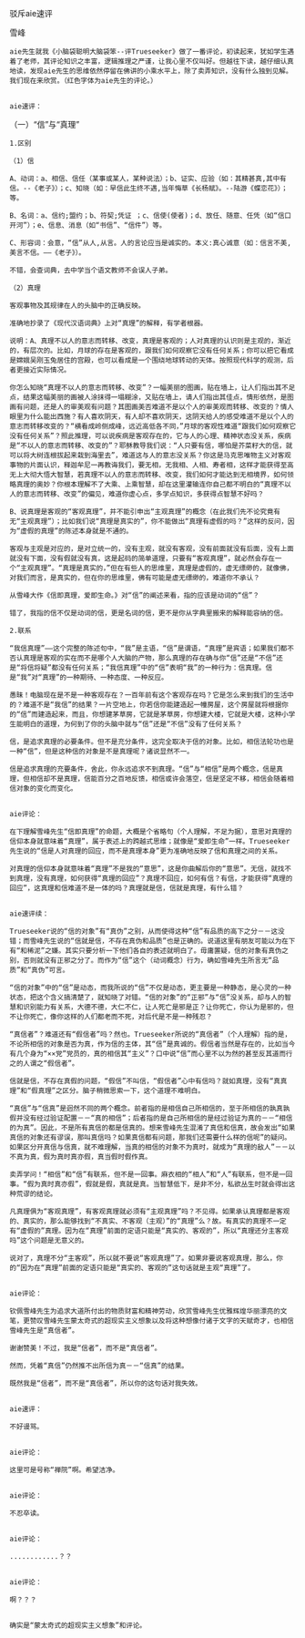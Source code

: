 驳斥aie速评

雪峰


    aie先生就我《小脑袋聪明大脑袋笨--评Trueseeker》做了一番评论，初读起来，犹如学生遇着了老师，其评论知识之丰富，逻辑推理之严谨，让我心里不仅叫好。但越往下读，越仔细认真地读，发现aie先生的思维依然停留在佛讲的小乘水平上，除了卖弄知识，没有什么独到见解。我们现在来欣赏。（红色字体为aie先生的评论。）


    aie速评：

   （一）“信”与“真理”

    1.区别

    （1）信

    A、动词：a、相信、信任（某事或某人，某种说法）；b、证实、应验（如：其精甚真,其中有信。--《老子》）；c、知晓（如：早信此生终不遇,当年悔草《长杨赋》。--陆游《蝶恋花》）；等。

    B、名词：a、信约;盟约；b、符契;凭证 ；c、信使(使者)；d、放任、随意、任凭（如“信口开河”）；e、信息、消息（如“书信”、“信件”）等。

    C、形容词：会意，“信”从人,从言。人的言论应当是诚实的。本义:真心诚意（如：信言不美,美言不信。——《老子》）。

    不错，会查词典，去中学当个语文教师不会误人子弟。

    （2）真理

    客观事物及其规律在人的头脑中的正确反映。

    准确地抄录了《现代汉语词典》上对“真理”的解释，有学者根器。

    说明：A、真理不以人的意志而转移、改变，真理是客观的；人对真理的认识则是主观的，渐近的，有层次的。比如，月球的存在是客观的，跟我们如何观察它没有任何关系；你可以把它看成是嫦娥吴刚玉兔居住的宫殿，也可以看成是一个围绕地球转动的天体。按照现代科学的观测，后者更接近实际情况。

    你怎么知晓“真理不以人的意志而转移、改变”？一幅美丽的图画，贴在墙上，让人们指出其不足点，结果这幅美丽的画被人涂抹得一塌糊涂，又贴在墙上，请人们指出其佳点，情形依然，是图画有问题，还是人的审美观有问题？其图画美否难道不是以个人的审美观而转移、改变的？情人眼里为什么能出西施？有人喜欢阴天，有人却不喜欢阴天，这阴天给人的感受难道不是以个人的意志而转移改变的？“横看成岭侧成峰，远近高低各不同，”月球的客观性难道“跟我们如何观察它没有任何关系”？照此推理，可以说疾病是客观存在的，它与人的心理、精神状态没关系，疾病是“不以人的意志而转移、改变的”？耶稣教导我们说：“人只要有信，哪怕是芥菜籽大的信，就可以将大树连根拔起来栽到海里去”，难道这与人的意志没关系？你这是马克思唯物主义对客观事物的片面认识，释迦牟尼一再教诲我们，要无相，无我相、人相、寿者相，这样才能获得至高无上大彻大悟大智慧，若真理不以人的意志而转移、改变，我们如何才能达到无相境界，如何领略真理的奥妙？你根本理解不了大乘、上乘智慧，却在这里灌输连你自己都不明白的“真理不以人的意志而转移、改变”的偏见，难道你虚心点，多学点知识，多获得点智慧不好吗？

    B、说真理是客观的“客观真理”，并不能引申出“主观真理”的概念（在此我们先不论究竟有无“主观真理”）；比如我们说“真理是真实的”，你不能做出“真理有虚假的吗？”这样的反问，因为“虚假的真理”的陈述本身就是不通的。

    客观与主观是对应的，是对立统一的，没有主观，就没有客观，没有前面就没有后面，没有上面就没有下面，没有假就没有真，这是起码的简单道理，只要有“客观真理”，就必然会存在一个“主观真理”。“真理是真实的，”但在有些人的思维里，真理是虚假的，虚无缥缈的，就像佛，对我们而言，是真实的，但在你的思维里，佛有可能是虚无缥缈的，难道你不承认？

    从雪峰大作《信即真理，爱即生命。》对“信”的阐述来看，指的应该是动词的“信”？

    错了，我指的信不仅是动词的信，更是名词的信，更不是你从字典里搬来的解释能容纳的信。

    2.联系

    “我信真理”——这个完整的陈述句中，“我”是主语，“信”是谓语，“真理”是宾语；如果我们都不否认真理是客观的实在而不是哪个人大脑的产物，那么真理的存在确与你“信”还是“不信”还是“将信将疑”都没有任何关系；“我信真理”中的“信”表明“我”的一种行为：信真理。信是“我”对“真理”的一种期待、一种态度、一种反应。

    愚昧！电脑现在是不是一种客观存在？一百年前有这个客观存在吗？它是怎么来到我们的生活中的？难道不是“我信”的结果？一片空地上，你若信你能建造起一幢房屋，这个房屋就将根据你的“信”而建造起来，而且，你想建茅草房，它就是茅草房，你想建大楼，它就是大楼，这种小学生能明白的道理，为何到了你的头脑中就与“信”还是“不信”没有了任何关系？

    信，是追求真理的必要条件。但不是充分条件，这完全取决于信的对象。比如，相信法轮功也是一种“信”，但是这种信的对象是不是真理呢？诸说显然不一。

    信是追求真理的充要条件，舍此，你永远追求不到真理。“信”与“相信”是两个概念，信是真理，但相信却不是真理，信能百分之百地反馈，相信或许会落空，信是坚定不移，相信会随着相信对象的变化而变化。


    aie评论：

    在下理解雪峰先生“信即真理”的命题，大概是个省略句（个人理解，不足为据），意思对真理的信仰本身就意味着“真理”，属于表述上的跨越式思维；就像是“爱即生命”一样。Trueseeker先生说的“信是人对真理的回应，而不是真理本身”更为准确地反映了信和真理之间的关系。

    对真理的信仰本身就意味着“真理”不是我的“意思”，这是你曲解后你的“意思”。无信，就找不到真理，没有真理，如何获得“真理的回应”？真理不回应，如何有信？有信，才能获得“真理的回应”，这真理和信难道不是一体的吗？真理就是信，信就是真理，有什么错？


    aie速评续：

    Trueseeker说的“信的对象”有“真伪”之别，从而使得这种“信”有品质的高下之分－－这没错；而雪峰先生说的“信就是信，不存在真伪和品质”也是正确的。说道这里有朋友可能以为在下有“和稀泥”之嫌。其实只要分析一下他们各自的表述就明白了。毋庸置疑，信的对象有真伪之别，否则就没有正邪之分了。而作为“信”这个（动词概念）行为，确如雪峰先生所言无“品质”和“真伪”可言。

    “信的对象”中的“信”是动态，而我所说的“信”不仅是动态，更主要是一种静态，是心灵的一种状态，把这个含义搞清楚了，就知晓了对错。“信的对象”的“正邪”与“信”没关系，却与人的智慧和识别能力有关系，大德不德，大仁不仁，让人死亡是邪是正？让你死亡，你认为是邪的，但不让你死亡，像你这样的人们都老而不死，对后代是不是一种残忍？

    “真信者”？难道还有“假信者”吗？然也。Trueseeker所说的“真信者”（个人理解）指的是，不论所相信的对象是否为真，作为信的主体，其“信”是真诚的。假信者当然是存在的，比如当今有几个身为“××党”党员的，真的相信其“主义”？口中说“信”而心里不以为然的甚至反其道而行之的人谓之“假信者”。

    信就是信，不存在真假的问题，“假信”不叫信，“假信者”心中有信吗？就如真理，没有“真真理”和“假真理”之区分。脑子稍微思索一下，这个道理不难明白。

    “真信”与“信真”是迥然不同的两个概念。前者指的是相信自己所相信的，至于所相信的孰真孰假并没有经过验证配置－－“真的相信”；后者指的是自己所相信的是经过验证为真的－－“相信的为真”。因此，不是所有真信的都是信真的。想来雪峰先生混淆了真信和信真，故会发出“如果真信的对象还有谬误，那叫真信吗？如果真信都有问题，那我们还需要什么样的信呢”的疑问。如果区分开真信与信真，就不难理解，当真的相信的对象不为真时，就成为“真理的敌人”－－以不真为真，假为真时真亦假，真当假时假作真。

    卖弄学问！“相信”和“信”有联系，但不是一回事。麻衣相的“相人”和“人”有联系，但不是一回事。“假为真时真亦假”，假就是假，真就是真。当智慧低下，是非不分，私欲丛生时就会得出这种荒谬的结论。

    凡真理俱为“客观真理”，有客观真理就必须有“主观真理”吗？不见得。如果承认真理都是客观的、真实的，那么能够找到“不真实、不客观（主观）”的“真理”么？故。有真实的真理不一定有“虚假的”真理。因为在“真理”前面的定语只能是“真实的、客观的”，所以“真理还分主客观吗”这个问题是无意义的。

    说对了，真理不分“主客观”，所以就不要说“客观真理”了。如果非要说客观真理，那么，你的“因为在“真理”前面的定语只能是“真实的、客观的”这句话就是主观“真理”了。


    aie评论：

    钦佩雪峰先生为追求大道所付出的物质财富和精神劳动，欣赏雪峰先生优雅辉煌华丽漂亮的文笔，更赞叹雪峰先生蒙太奇式的超现实主义想象以及将这种想像付诸于文字的天赋奇才，也相信雪峰先生是“真信者”。

    谢谢赞美！不过，我是“信者”，而不是“真信者”。

    然而，凭着“真信”仍然推不出所信为真－－“信真”的结果。

    既然我是“信者”，而不是“真信者”，所以你的这句话对我失效。


    aie速评：

    不好谩骂。


    aie评论：

    这里可是号称“禅院”啊。希望洁净。


    aie评论：

    不忍卒读。


    aie评论：

    ............？？


    aie评论：

    啊？？？


    确实是“蒙太奇式的超现实主义想象”和评论。



